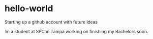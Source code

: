 # hello-world
Starting up a github account with future ideas

Im a student at SPC in Tampa working on finishing my Bachelors soon.
